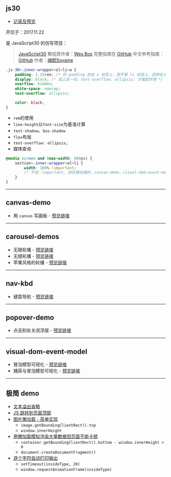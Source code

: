 ## js30

- [记录及预览](https://github.com/hehe1111/js_demo/tree/master/js30#javascript30%E4%BB%BF%E5%86%99)

开坑于：2017.11.22

是 JavaScript30 的仿写项目：
> [JavaScript30](https://javascript30.com) 教程原作者：[Wes Bos](https://github.com/wesbos)
> 完整指南在 [GitHub](https://github.com/soyaine/JavaScript30)
> 中文参考指南：[GitHub](https://github.com/soyaine/JavaScript30)
> 作者：[缉熙Soyaine](https://github.com/soyaine)

```css
.js-30>.inner-wrapper>ol>li>a {
    padding: 1.25rem; /* 将 padding 加在 a 标签上，而不是 li 标签上，这样在点击空白处的时候就等同于点击链接文字，也能达到打开链接的效果；同时，用 a 撑开 li，等同于将 padding 直接加在 li 上。 */
    display: block; /* 加上这一句，text-overflow: ellipsis; 才能起作用 */
    overflow: hidden;
    white-space: nowrap;
    text-overflow: ellipsis;

    color: black;
}
```

- `rem`的使用
- `line-height`以`font-size`为基准计算
- `text-shadow`、`box-shadow`
- `flex`布局
- `text-overflow: ellipsis;`
- 媒体查询

```css
@media screen and (max-width: 980px) {
    section>.inner-wrapper>ol>li {
        width: 100% !important;
        /* 不加 !important, 则在移动端时，canvas-demo、visual-dom-event-model 下的两个预览链接仍是并排，原因暂不明，猜测是优先级？哪个更具体用哪个？ */
    }
}
```

---

## canvas-demo

- 用 `canvas` 写画板 - [预览链接](https://hehe1111.github.io/js_demo/canvas-demo/using-canvas-as-canvas/index.html)

---

## carousel-demos

- 无限轮播 - [预览链接](https://hehe1111.github.io/js_demo/carousel-demos/loop-carousel/)
- 无缝轮播 - [预览链接](https://hehe1111.github.io/js_demo/carousel-demos/loop-carousel-2/)
- 苹果风格的轮播 - [预览链接](https://hehe1111.github.io/js_demo/carousel-demos/apple-like-carousel/)

---

## nav-kbd

- 键盘导航 - [预览链接](https://hehe1111.github.io/js_demo/nav-kbd/index.html)

---

## popover-demo

- 点击别处关闭浮层 - [预览链接](https://hehe1111.github.io/js_demo/popover-demo/index.html)

---

## visual-dom-event-model

- 冒泡模型可视化 - [预览链接](https://hehe1111.github.io/js_demo/visual-dom-event-model/bubble.html)
- 捕获与冒泡模型可视化 - [预览链接](https://hehe1111.github.io/js_demo/visual-dom-event-model/capture-bubble.html)

---

## 极简 demo

- [文本溢出省略](./text-overflow-ellipsis.html)
- [JS 跳转到页面顶部](./js-scroll-back-to-top.html)
- [图片懒加载 - 简单实现](./image-lazyload.html)
  - `image.getBoundingClientRect().top`
  - `window.innerHeight`
- [用懒加载模拟渲染大量数据但页面不能卡顿](./data-lazyload.html)
  - `container.getBoundingClientRect().bottom - window.innerHeight > 0`
  - `document.createDocumentFragment()`
- [逐个字符自动打印输出](./type-something-out.html)
  - `setTimeout(insideType, 20)`
  - `window.requestAnimationFrame(insideType)`
